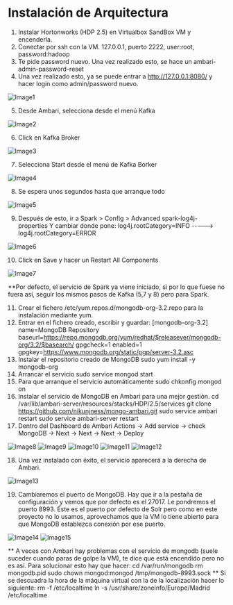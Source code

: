 
# Instalación de Arquitectura
1.	Instalar Hortonworks (HDP 2.5) en Virtualbox SandBox VM y encenderla.
2.	Conectar por ssh con la VM. 127.0.0.1, puerto 2222, user:root, password:hadoop
3.	Te pide password nuevo. Una vez realizado esto, se hace un ambari-admin-password-reset 
4.	Una vez realizado esto, ya se puede entrar a http://127.0.0.1:8080/ y hacer login como admin/password nuevo.

![Image1](https://github.com/GasteizTeEscucha/proyecto-final/blob/master/Arquitectura%20HDP2.5_Kafka_Spark_MongoDB/Ambari/ambari1.png)

5.	Desde Ambari, selecciona desde el menú Kafka

![Image2](https://github.com/GasteizTeEscucha/proyecto-final/blob/master/Arquitectura%20HDP2.5_Kafka_Spark_MongoDB/Ambari/ambari2.png)

6.	Click en Kafka Broker

![Image3](https://github.com/GasteizTeEscucha/proyecto-final/blob/master/Arquitectura%20HDP2.5_Kafka_Spark_MongoDB/Ambari/ambari3.png)

7.	Selecciona Start desde el menú de Kafka Borker

![Image4](https://github.com/GasteizTeEscucha/proyecto-final/blob/master/Arquitectura%20HDP2.5_Kafka_Spark_MongoDB/Ambari/ambari4.png)

8.	Se espera unos segundos hasta que arranque todo

![Image5](https://github.com/GasteizTeEscucha/proyecto-final/blob/master/Arquitectura%20HDP2.5_Kafka_Spark_MongoDB/Ambari/ambari5.png)

9.	Después de esto, ir a Spark > Config > Advanced spark-log4j-properties
Y cambiar donde pone:
log4j.rootCategory=INFO -----> log4j.rootCategory=ERROR


![Image6](https://github.com/GasteizTeEscucha/proyecto-final/blob/master/Arquitectura%20HDP2.5_Kafka_Spark_MongoDB/Ambari/ambari6.png)

10.	Click en Save y hacer un Restart All Components

![Image7](https://github.com/GasteizTeEscucha/proyecto-final/blob/master/Arquitectura%20HDP2.5_Kafka_Spark_MongoDB/Ambari/ambari7.png)

**Por defecto, el servicio de Spark ya viene iniciado, si por lo que fuese no fuera así, seguir los mismos pasos de Kafka (5,7 y 8) pero para Spark.

11.	Crear el fichero /etc/yum.repos.d/mongodb-org-3.2.repo para la instalación mediante yum.
12.	Entrar en el fichero creado, escribir y guardar:
[mongodb-org-3.2]
name=MongoDB Repository
baseurl=https://repo.mongodb.org/yum/redhat/$releasever/mongodb-org/3.2/$basearch/
gpgcheck=1
enabled=1
gpgkey=https://www.mongodb.org/static/pgp/server-3.2.asc
13.	Instalar el repositorio creado de MongoDB
sudo yum install -y mongodb-org
14.	Arrancar el servicio
sudo service mongod start
15.	Para que arranque el servicio automáticamente
sudo chkonfig mongod on
16.	Instalar el servicio de MongoDB en Ambari para una mejor gestión.
cd /var/lib/ambari-server/resources/stacks/HDP/2.5/services
git clone https://github.com/nikunjness/mongo-ambari.git
sudo service ambari restart
sudo service ambari-server restart
17.	Dentro del Dashboard de Ambari
Actions -> Add service -> check MongoDB -> Next -> Next -> Next -> Deploy


![Image8](https://github.com/GasteizTeEscucha/proyecto-final/blob/master/Arquitectura%20HDP2.5_Kafka_Spark_MongoDB/Ambari/ambari8.png)
![Image9](https://github.com/GasteizTeEscucha/proyecto-final/blob/master/Arquitectura%20HDP2.5_Kafka_Spark_MongoDB/Ambari/ambari9.png)
![Image10](https://github.com/GasteizTeEscucha/proyecto-final/blob/master/Arquitectura%20HDP2.5_Kafka_Spark_MongoDB/Ambari/ambari10.png)
![Image11](https://github.com/GasteizTeEscucha/proyecto-final/blob/master/Arquitectura%20HDP2.5_Kafka_Spark_MongoDB/Ambari/ambari11.png)
![Image12](https://github.com/GasteizTeEscucha/proyecto-final/blob/master/Arquitectura%20HDP2.5_Kafka_Spark_MongoDB/Ambari/ambari12.png)

18.	Una vez instalado con éxito, el servicio aparecerá a la derecha de Ambari.

![Image13](https://github.com/GasteizTeEscucha/proyecto-final/blob/master/Arquitectura%20HDP2.5_Kafka_Spark_MongoDB/Ambari/ambari13.png)

19.	Cambiaremos el puerto de MongoDB. Hay que ir a la pestaña de configuración y vemos que por defecto es el 27017. Le pondremos el puerto 8993. Éste es el puerto por defecto de Solr pero como en este proyecto no lo usamos, aprovechamos que la VM lo tiene abierto para que MongoDB establezca conexión por ese puerto.

![Image14](https://github.com/GasteizTeEscucha/proyecto-final/blob/master/Arquitectura%20HDP2.5_Kafka_Spark_MongoDB/Ambari/ambari14.png)
![Image15](https://github.com/GasteizTeEscucha/proyecto-final/blob/master/Arquitectura%20HDP2.5_Kafka_Spark_MongoDB/Ambari/ambari15.png)

** A veces con Ambari hay problemas con el servicio de mongodb (suele suceder cuando paras de golpe la VM), te dice que está encendido pero no es así. Para solucionar esto hay que hacer:
	cd /var/run/mongodb
	rm mongodb.pid
	sudo chown mongod:mongod /tmp/mongodb-8993.sock
** Si se descuadra la hora de la máquina virtual con la de la localización hacer lo siguiente:
	rm -f /etc/localtime
	ln -s /usr/share/zoneinfo/Europe/Madrid /etc/localtime
